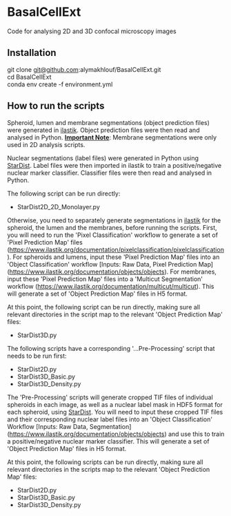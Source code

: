 # BasalCellExt
Code for analysing 2D and 3D confocal microscopy images

## Installation

git clone git@github.com:alymakhlouf/BasalCellExt.git  
cd BasalCellExt  
conda env create -f environment.yml

## How to run the scripts  

Spheroid, lumen and membrane segmentations (object prediction files) were generated in [ilastik](https://www.ilastik.org/index.html). Object prediction files were then read and analysed in Python. <ins>**Important Note**</ins>: Membrane segmentations were only used in 2D analysis scripts. 

Nuclear segmentations (label files) were generated in Python using [StarDist](https://github.com/stardist/stardist). Label files were then imported in ilastik to train a positive/negative nuclear marker classifier. Classifier files were then read and analysed in Python.

The following script can be run directly:
- StarDist2D_2D_Monolayer.py

Otherwise, you need to separately generate segmentations in [ilastik](https://www.ilastik.org/index.html) for the spheroid, the lumen and the membranes, before running the scripts. First, you will need to run the 'Pixel Classification' workflow to generate a set of 'Pixel Prediction Map' files (https://www.ilastik.org/documentation/pixelclassification/pixelclassification). For spheroids and lumens, input these 'Pixel Prediction Map' files into an 'Object Classification' workflow [Inputs: Raw Data, Pixel Prediction Map] (https://www.ilastik.org/documentation/objects/objects). For membranes, input these 'Pixel Prediction Map' files into a 'Multicut Segmentation' workflow (https://www.ilastik.org/documentation/multicut/multicut). This will generate a set of 'Object Prediction Map' files in H5 format. 

At this point, the following script can be run directly, making sure all relevant directories in the script map to the relevant 'Object Prediction Map' files:
- StarDist3D.py

The following scripts have a corresponding '...Pre-Processing' script that needs to be run first:

- StarDist2D.py
- StarDist3D_Basic.py
- StarDist3D_Density.py

The 'Pre-Processing' scripts will generate cropped TIF files of individual spheroids in each image, as well as a nuclear label mask in HDF5 format for each spheroid, using [StarDist](https://github.com/stardist/stardist). You will need to input these cropped TIF files and their corresponding nuclear label files into an 'Object Classification' Workflow [Inputs: Raw Data, Segmentation] (https://www.ilastik.org/documentation/objects/objects) and use this to train a positive/negative nuclear marker classifier. This will generate a set of 'Object Prediction Map' files in H5 format. 

At this point, the following scripts can be run directly, making sure all relevant directories in the scripts map to the relevant 'Object Prediction Map' files:

- StarDist2D.py
- StarDist3D_Basic.py
- StarDist3D_Density.py


